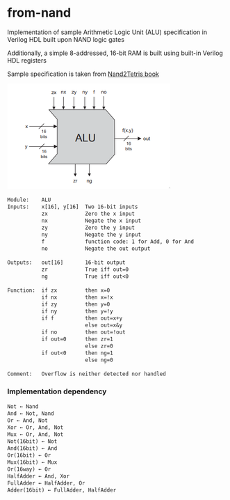 # from-nand
Implementation of sample Arithmetic Logic Unit (ALU) specification in Verilog HDL built upon NAND logic gates

Additionally, a simple 8-addressed, 16-bit RAM is built using built-in Verilog HDL registers

Sample specification is taken from [Nand2Tetris book](https://www.nand2tetris.org/_files/ugd/44046b_f0eaab042ba042dcb58f3e08b46bb4d7.pdf)

![ALU](/img/alu.png "ALU")

```
Module:    ALU
Inputs:    x[16], y[16]  Two 16-bit inputs
           zx            Zero the x input
           nx            Negate the x input
           zy            Zero the y input
           ny            Negate the y input
           f             function code: 1 for Add, 0 for And
           no            Negate the out output

Outputs:   out[16]       16-bit output
           zr            True iff out=0
           ng            True iff out<0

Function:  if zx         then x=0
           if nx         then x=!x
           if zy         then y=0
           if ny         then y=!y
           if f          then out=x+y
                         else out=x&y
           if no         then out=!out
           if out=0      then zr=1
                         else zr=0
           if out<0      then ng=1
                         else ng=0

Comment:   Overflow is neither detected nor handled
```

### Implementation dependency
```
Not ← Nand
And ← Not, Nand
Or ← And, Not
Xor ← Or, And, Not
Mux ← Or, And, Not
Not(16bit) ← Not
And(16bit) ← And
Or(16bit) ← Or
Mux(16bit) ← Mux
Or(16way) ← Or
HalfAdder ← And, Xor
FullAdder ← HalfAdder, Or
Adder(16bit) ← FullAdder, HalfAdder
```
